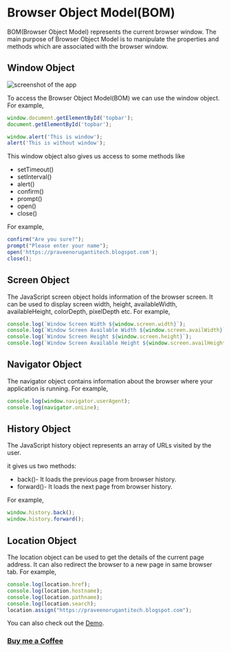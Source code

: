 # Browser Object Model(BOM)

BOM(Browser Object Model) represents the current browser window. The main purpose of Browser Object Model is to manipulate the properties and methods which are associated with the browser window.

## Window Object

![screenshot of the app](https://raw.githubusercontent.com/praveenoruganti/praveenoruganti-vanilla-js/master/images/BOM.PNG)

To access the Browser Object Model(BOM) we can use the window object.
For example,

```javascript
window.document.getElementById('topbar');
document.getElementById('topbar');

window.alert('This is window');
alert('This is without window');

```
This window object also gives us access to some methods like

- setTimeout()
- setInterval()
- alert()
- confirm()
- prompt()
- open()
- close()

For example,

```javascript
confirm("Are you sure?");
prompt("Please enter your name");
open('https://praveenorugantitech.blogspot.com');
close();
```
## Screen Object
The JavaScript screen object holds information of the browser screen. It can be used to display screen width, height, availableWidth, availableHeight, colorDepth, pixelDepth etc.
For example,
```javascript
console.log(`Window Screen Width ${window.screen.width}`);
console.log(`Window Screen Available Width ${window.screen.availWidth}`);
console.log(`Window Screen Height ${window.screen.height}`);
console.log(`Window Screen Available Height ${window.screen.availHeight}`);
```
## Navigator Object
The navigator object contains information about the browser where your application is running.
For example,
```javascript
console.log(window.navigator.userAgent);
console.log(navigator.onLine);
```

## History Object
The JavaScript history object represents an array of URLs visited by the user.

it gives us two methods:
- back()- It loads the previous page from browser history.
- forward()- It loads the next page from browser history.

For example,
```javascript
window.history.back();
window.history.forward();
```

## Location Object
The location object can be used to get the details of the current page address. It can also redirect the browser to a new page in same browser tab.
For example,
```javascript
console.log(location.href);
console.log(location.hostname);
console.log(location.pathname);
console.log(location.search);
location.assign("https://praveenorugantitech.blogspot.com");
```
You can also check out the [Demo](https://praveenoruganti.github.io/praveenoruganti-vanilla-js/9_Browser%20Object%20Model(BOM)/Demo).

### [Buy me a Coffee](http://bit.ly/2WryDT8)